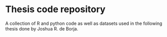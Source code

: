 # Thesis code repository
A collection of R and python code as well as datasets used in the following thesis done by Joshua R. de Borja.
